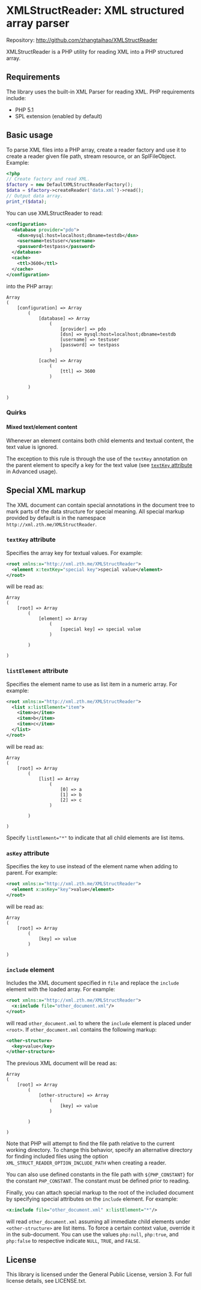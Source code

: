XMLStructReader: XML structured array parser
============================================

Repository: <http://github.com/zhangtaihao/XMLStructReader>

XMLStructReader is a PHP utility for reading XML into a PHP structured array.


Requirements
------------

The library uses the built-in XML Parser for reading XML. PHP requirements
include:

* PHP 5.1
* SPL extension (enabled by default)


Basic usage
-----------

To parse XML files into a PHP array, create a reader factory and use it to
create a reader given file path, stream resource, or an SplFileObject. Example:

```php
<?php
// Create factory and read XML.
$factory = new DefaultXMLStructReaderFactory();
$data = $factory->createReader('data.xml')->read();
// Output data array.
print_r($data);
```

You can use XMLStructReader to read:

```xml
<configuration>
  <database provider="pdo">
    <dsn>mysql:host=localhost;dbname=testdb</dsn>
    <username>testuser</username>
    <password>testpass</password>
  </database>
  <cache>
    <ttl>3600</ttl>
  </cache>
</configuration>
```

into the PHP array:

```
Array
(
    [configuration] => Array
        (
            [database] => Array
                (
                    [provider] => pdo
                    [dsn] => mysql:host=localhost;dbname=testdb
                    [username] => testuser
                    [password] => testpass
                )

            [cache] => Array
                (
                    [ttl] => 3600
                )

        )

)
```

### Quirks

#### Mixed text/element content

Whenever an element contains both child elements and textual content, the text
value is ignored.

The exception to this rule is through the use of the `textKey` annotation on the
parent element to specify a key for the text value (see
[`textKey` attribute](#textkey-attribute) in Advanced usage).


Special XML markup
------------------

The XML document can contain special annotations in the document tree to mark
parts of the data structure for special meaning. All special markup provided by
default is in the namespace `http://xml.zth.me/XMLStructReader`.

### `textKey` attribute

Specifies the array key for textual values. For example:

```xml
<root xmlns:x="http://xml.zth.me/XMLStructReader">
  <element x:textKey="special key">special value</element>
</root>
```

will be read as:

```
Array
(
    [root] => Array
        (
            [element] => Array
                (
                    [special key] => special value
                )

        )

)
```

### `listElement` attribute

Specifies the element name to use as list item in a numeric array. For example:

```xml
<root xmlns:x="http://xml.zth.me/XMLStructReader">
  <list x:listElement="item">
    <item>a</item>
    <item>b</item>
    <item>c</item>
  </list>
</root>
```

will be read as:

```
Array
(
    [root] => Array
        (
            [list] => Array
                (
                    [0] => a
                    [1] => b
                    [2] => c
                )

        )

)
```

Specify `listElement="*"` to indicate that all child elements are list items.

### `asKey` attribute

Specifies the key to use instead of the element name when adding to parent. For
example:

```xml
<root xmlns:x="http://xml.zth.me/XMLStructReader">
  <element x:asKey="key">value</element>
</root>
```

will be read as:

```
Array
(
    [root] => Array
        (
            [key] => value
        )

)
```

### `include` element

Includes the XML document specified in `file` and replace the `include` element
with the loaded array. For example:

```xml
<root xmlns:x="http://xml.zth.me/XMLStructReader">
  <x:include file="other_document.xml"/>
</root>
```

will read `other_document.xml` to where the `include` element is placed under
`<root>`. If `other_document.xml` contains the following markup:

```xml
<other-structure>
  <key>value</key>
</other-structure>
```

The previous XML document will be read as:

```
Array
(
    [root] => Array
        (
            [other-structure] => Array
                (
                    [key] => value
                )

        )

)
```

Note that PHP will attempt to find the file path relative to the current working
directory. To change this behavior, specify an alternative directory for finding
included files using the option `XML_STRUCT_READER_OPTION_INCLUDE_PATH` when
creating a reader.

You can also use defined constants in the file path with `${PHP_CONSTANT}` for
the constant `PHP_CONSTANT`. The constant must be defined prior to reading.

Finally, you can attach special markup to the root of the included document by
specifying special attributes on the `include` element. For example:

```xml
<x:include file="other_document.xml" x:listElement="*"/>
```

will read `other_document.xml` assuming all immediate child elements under
`<other-structure>` are list items. To force a certain context value, override
it in the sub-document. You can use the values `php:null`, `php:true`, and
`php:false` to respective indicate `NULL`, `TRUE`, and `FALSE`.


License
-------

This library is licensed under the General Public License, version 3. For full
license details, see LICENSE.txt.
